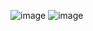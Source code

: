 ![image](https://github.com/karpo27/Exercism_Python/assets/54405665/5bdf37dc-d1b5-4cdc-ad07-380ba4f84040)
![image](https://github.com/karpo27/Exercism_Python/assets/54405665/225fbe5b-7d91-4cc5-8f5b-d4bcea5c408b)

